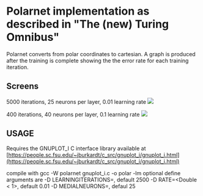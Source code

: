 # Polarnet implementation as described in "The (new) Turing Omnibus"
Polarnet converts from polar coordinates to cartesian. A graph is produced after the training is complete showing the the error rate for each training iteration.

## Screens

5000 iterations, 25 neurons per layer, 0.01 learning rate
![](https://i.imgur.com/tELxFko.png "")

400 iterations, 40 neurons per layer, 0.1 learning rate
![](https://i.imgur.com/fuTxbkn.png "")


## USAGE
Requires the GNUPLOT_I C interface library available at
[https://people.sc.fsu.edu/~jburkardt/c_src/gnuplot_i/gnuplot_i.html](https://people.sc.fsu.edu/~jburkardt/c_src/gnuplot_i/gnuplot_i.html)

compile with
gcc -W polarnet gnuplot_i.c -o polar -lm
optional define arguments are
-D LEARNINGITERATIONS=<uint>, default 2500
-D RATE=<Double < 1>, default 0.01
-D MEDIALNEURONS=<uint>, defaul 25